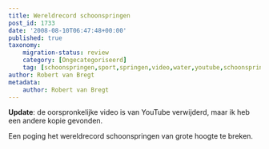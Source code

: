 ```yaml
---
title: Wereldrecord schoonspringen
post_id: 1733
date: '2008-08-10T06:47:48+00:00'
published: true
taxonomy:
    migration-status: review
    category: [Ongecategoriseerd]
    tag: [schoonspringen,sport,springen,video,water,youtube,schoonspringen,sport,springen,video,water,youtube]
author: Robert van Bregt
metadata:
    author: Robert van Bregt
---
```

**Update**: de oorspronkelijke video is van YouTube verwijderd, maar ik heb een andere kopie gevonden.

Een poging het wereldrecord schoonspringen van grote hoogte te breken.

 